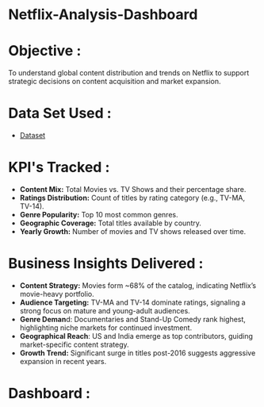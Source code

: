 # Netflix-Analysis-Dashboard

# Objective :
To understand global content distribution and trends on Netflix to support strategic decisions on content acquisition and market expansion.

# Data Set Used :
- <a href="https://github.com/RahulPrasad22/Netflix-Analysis-Dashboard/blob/main/netflix_titles.xlsx">Dataset</a>

# KPI's Tracked : 
- **Content Mix:** Total Movies vs. TV Shows and their percentage share.
- **Ratings Distribution:** Count of titles by rating category (e.g., TV-MA, TV-14).
- **Genre Popularity:** Top 10 most common genres.
- **Geographic Coverage:** Total titles available by country.
- **Yearly Growth:** Number of movies and TV shows released over time.

# Business Insights Delivered :
- **Content Strategy:** Movies form ~68% of the catalog, indicating Netflix’s movie-heavy portfolio.
- **Audience Targeting:** TV-MA and TV-14 dominate ratings, signaling a strong focus on mature and young-adult audiences.
- **Genre Deman**d: Documentaries and Stand-Up Comedy rank highest, highlighting niche markets for continued investment.
- **Geographical Reach**: US and India emerge as top contributors, guiding market-specific content strategy.
- **Growth Trend:** Significant surge in titles post-2016 suggests aggressive expansion in recent years.

# Dashboard :
